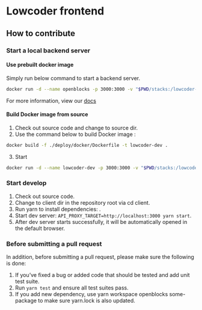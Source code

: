 # Lowcoder frontend

## How to contribute

### Start a local backend server

#### Use prebuilt docker image

Simply run below command to start a backend server.

```bash
docker run -d --name openblocks -p 3000:3000 -v "$PWD/stacks:/lowcoder-stacks" lowcoderorg/lowcoder-ce
```

For more information, view our [docs](../docs/self-hosting)

#### Build Docker image from source

1. Check out source code and change to source dir.
2. Use the command below to build Docker image :

```bash
docker build -f ./deploy/docker/Dockerfile -t lowcoder-dev .
```

3. Start

```bash
docker run -d --name lowcoder-dev -p 3000:3000 -v "$PWD/stacks:/lowcoder-stacks" lowcoder-dev
```

### Start develop

1. Check out source code.
2. Change to client dir in the repository root via cd client.
3. Run yarn to install dependencies: .
4. Start dev server: `API_PROXY_TARGET=http://localhost:3000 yarn start`.
5. After dev server starts successfully, it will be automatically opened in the default browser.

### Before submitting a pull request

In addition, before submitting a pull request, please make sure the following is done:

1. If you’ve fixed a bug or added code that should be tested and add unit test suite.
2. Run `yarn test` and ensure all test suites pass.
3. If you add new dependency, use yarn workspace openblocks some-package to make sure yarn.lock is also updated.
